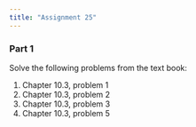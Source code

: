 ```yaml
---
title: "Assignment 25"
---
```


### Part 1
Solve the following problems from the text book:

1. Chapter 10.3, problem 1
1. Chapter 10.3, problem 2
1. Chapter 10.3, problem 3
1. Chapter 10.3, problem 5
